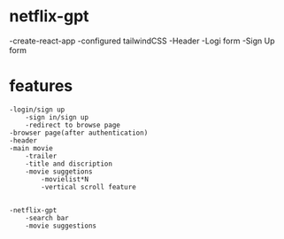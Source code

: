# netflix-gpt

-create-react-app
-configured tailwindCSS
-Header
-Logi form
-Sign Up form
 


# features
    -login/sign up
        -sign in/sign up
        -redirect to browse page
    -browser page(after authentication)
    -header
    -main movie
        -trailer
        -title and discription
        -movie suggetions
            -movielist*N
            -vertical scroll feature

        
    -netflix-gpt
        -search bar
        -movie suggestions
        